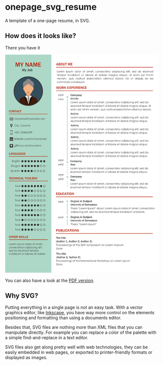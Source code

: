 # onepage_svg_resume
A template of a one-page resume, in SVG.

## How does it looks like?
There you have it 

![preview](./preview.png)

You can also have a look at the [PDF version](./CV_template.pdf).

## Why SVG?
Putting everything in a single page is not an easy task. With a vector graphics editor, like [Inkscape](https://inkscape.org/), you have way more control on the elements positioning and formatting than using a documents editor.

Besides that, SVG files are nothing more than XML files that you can manipulate directly. For example you can replace a color of the palette with a simple find-and-replace in a text editor.

SVG files also get along pretty well with web technologies, they can be easily embedded in web pages, or exported to printer-friendly formats or displayed as images.

